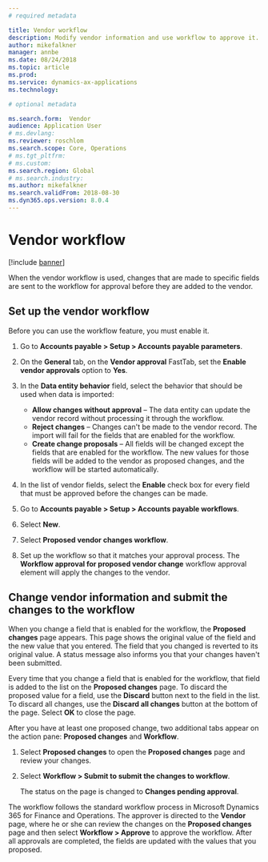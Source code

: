 ```yaml
---
# required metadata

title: Vendor workflow
description: Modify vendor information and use workflow to approve it.
author: mikefalkner
manager: annbe
ms.date: 08/24/2018
ms.topic: article
ms.prod: 
ms.service: dynamics-ax-applications
ms.technology: 

# optional metadata

ms.search.form:  Vendor
audience: Application User
# ms.devlang: 
ms.reviewer: roschlom
ms.search.scope: Core, Operations
# ms.tgt_pltfrm: 
# ms.custom: 
ms.search.region: Global 
# ms.search.industry: 
ms.author: mikefalkner
ms.search.validFrom: 2018-08-30
ms.dyn365.ops.version: 8.0.4
---
```


# Vendor workflow

[!include [banner](../includes/banner.md)]

When the vendor workflow is used, changes that are made to specific fields are sent to the workflow for approval before they are added to the vendor.

## Set up the vendor workflow

Before you can use the workflow feature, you must enable it.

1. Go to **Accounts payable \> Setup \> Accounts payable parameters**.
2. On the **General** tab, on the **Vendor approval** FastTab, set the **Enable vendor approvals** option to **Yes**.
3. In the **Data entity behavior** field, select the behavior that should be used when data is imported:

    - **Allow changes without approval** – The data entity can update the vendor record without processing it through the workflow.
    - **Reject changes** – Changes can't be made to the vendor record. The import will fail for the fields that are enabled for the workflow.
    - **Create change proposals** – All fields will be changed except the fields that are enabled for the workflow. The new values for those fields will be added to the vendor as proposed changes, and the workflow will be started automatically.

4. In the list of vendor fields, select the **Enable** check box for every field that must be approved before the changes can be made.
5. Go to **Accounts payable \> Setup \> Accounts payable workflows**.
6. Select **New**.
7. Select **Proposed vendor changes workflow**. 
8. Set up the workflow so that it matches your approval process. The **Workflow approval for proposed vendor change** workflow approval element will apply the changes to the vendor.

## Change vendor information and submit the changes to the workflow

When you change a field that is enabled for the workflow, the **Proposed changes** page appears. This page shows the original value of the field and the new value that you entered. The field that you changed is reverted to its original value. A status message also informs you that your changes haven't been submitted. 

Every time that you change a field that is enabled for the workflow, that field is added to the list on the **Proposed changes** page. To discard the proposed value for a field, use the **Discard** button next to the field in the list. To discard all changes, use the **Discard all changes** button at the bottom of the page. Select **OK** to close the page.

After you have at least one proposed change, two additional tabs appear on the action pane: **Proposed changes** and **Workflow**.

1. Select **Proposed changes** to open the **Proposed changes** page and review your changes.
2. Select **Workflow \> Submit to submit the changes to workflow**.

    The status on the page is changed to **Changes pending approval**.

The workflow follows the standard workflow process in Microsoft Dynamics 365 for Finance and Operations. The approver is directed to the **Vendor** page, where he or she can review the changes on the **Proposed changes** page and then select **Workflow \> Approve** to approve the workflow. After all approvals are completed, the fields are updated with the values that you proposed.
